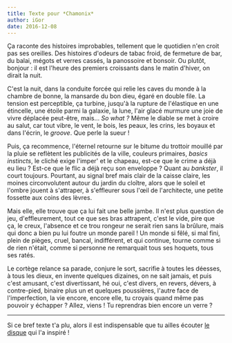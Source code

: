 ```yaml
---
title: Texte pour *Chamonix*
author: iGor
date: 2016-12-08
---
```


Ça raconte des histoires improbables, tellement que le quotidien n'en croit pas ses oreilles. Des histoires d'odeurs de tabac froid, de fermeture de bar, du balai, mégots et verres cassés, la panossoire et bonsoir. Ou plutôt, bonjour : il est l'heure des premiers croissants dans le matin d'hiver, on dirait la nuit.

C'est la nuit, dans la conduite forcée qui relie les caves du monde à la chambre de bonne, la mansarde du bon dieu, égaré en double file. La tension est perceptible, ça turbine, jusqu'à la rupture de l'élastique en une étincelle, une étoile parmi la galaxie, la lune, l'air glacé murmure une joie de vivre déplacée peut-être, mais... *So what ?* Même le diable se met à croire au salut, car tout vibre, le vent, le bois, les peaux, les crins, les boyaux et dans l'écrin, le *groove*. Que perle la sueur !

Puis, ça recommence, l'éternel retourne sur le bitume du trottoir mouillé par la pluie se reflètent les publicités de la ville, couleurs primaires, *basics instincts*, le cliché exige l'imper' et le chapeau, est-ce que le crime a déjà eu lieu ? Est-ce que le flic a déjà reçu son enveloppe ? Quant au *bankster*, il court toujours. Pourtant, au signal bref mais clair de la caisse claire, les moines circonvolutent autour du jardin du cloître, alors que le soleil et l'ombre jouent à s'attraper, à s'effleurer sous l'œil de l'architecte, une petite fossette aux coins des lèvres.

Mais elle, elle trouve que ça lui fait une belle jambe. Il n'est plus question de jeu, d'effleurement, tout ce que ses bras attrapent, c'est le vide, pire que ça, le creux, l'absence et ce trou rongeur ne serait rien sans la brûlure, mais qui donc a bien pu lui foutre un monde pareil ! Un monde si fêlé, si mal fini, plein de pièges, cruel, bancal, indifférent, et qui continue, tourne comme si de rien n'était, comme si personne ne remarquait tous ses hoquets, tous ses ratés.

Le cortège relance sa parade, conjure le sort, sacrifie à toutes les déesses, à tous les dieux, en invente quelques dizaines, on ne sait jamais, et puis c'est amusant, c'est divertissant, hé oui, c'est divers, en revers, dévers, à contre-pied, binaire plus un et quelques poussières, l'autre face de l'imperfection, la vie encore, encore elle, tu croyais quand même pas pouvoir y échapper ? Allez, viens ! Tu reprendras bien encore un verre ?

-------

Si ce bref texte t'a plu, alors il est indispensable que tu ailles écouter [le disque](http://johntonetrio.ch/music "site web présentant le disque Chamonix, deuxième opus du JohnTone Trio") qui l'a inspiré !
